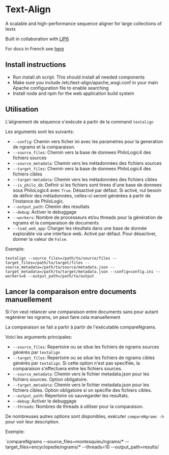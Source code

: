 # Text-Align
A scalable and high-performance sequence aligner for large collections of texts

Built in collaboration with <a href="https://www.lip6.fr/?LANG=en">LIP6</a>

For docs in French see [here](docs/french/quickstart.md)

## Install instructions ##

- Run install.sh script. This should install all needed components
- Make sure you include /etc/text-align/apache_wsgi.conf in your main Apache configuration file to enable searching
- Install node and npm for the web application build system

## Utilisation ##

L'alignement de séquence s'exécute à partir de la command `textalign`

Les arguments sont les suivants:

* `--config`: Chemin vers ficher ini avec les parametres pour la generation de ngrams et la comparaison.
* `--source_files`: Chemin vers la base de donnees PhiloLogic4 des fichiers sources
* `--source_metadata`: Chemin vers les métadonnées des fichiers sources
* `--target_files`: Chemin vers la base de donnees PhiloLogic4 des fichiers cibles
* `--target-metadata`: Chemin vers les métadonnées des fichiers cibles
* `--is_philo_db`: Definir si les fichiers sont tirees d'une base de donnees sous PhiloLogic4 avec `True`. Désactivé par défaut. Si activé, nul besoin de définir des métadonnées, celles-ci seront générées à partir de l'instance de PhiloLogic.
* `--output_path`: Chemin des resultats
* `--debug`: Activer le debuggage
* `--workers`: Nombre de processeurs et/ou threads pour la génération de ngrams et la comparaison de documents
* `--load_web_app`: Charger les résultats dans une base de donnée explorable via une interface web. Activé par défaut. Pour désactiver, donner la valeur de `False`.


Exemple:

`textalign --source_files=/path/to/source/files --target_files=/path/to/target/files --source_metadata=/path/to/source/metadata.json --target_metadata=/path/to/target/metadata.json --config=config.ini --workers=6 --output_path=/path/to/output`

## Lancer la comparaison entre documents manuellement ##

Si l'on veut relancer une comparaison entre documents sans pour autant regénérer les ngrams, on peut faire cela manuellement

La comparaison se fait a partir à partir de l'exécutable compareNgrams.

Voici les arguments principales:

* `--source_files`: Repertoire ou se situe les fichiers de ngrams sources générés par `textalign`
* `--target_files`: Repertoire ou se situe les fichiers de ngrams cibles générés par `textalign`. Si cette option
n'est pas specifiée, la comparaison s'effectuera entre les fichiers sources.
* `--source_metadata`: Chemin vers le fichier metadata.json pour les fichiers sources. Option obligatoire.
* `--target_metadata`: Chemin vers le fichier metadata.json pour les fichiers cibles. Option obligatoire si on spécifie des fichiers cibles.
* `--output_path`: Répertoire où sauvegarder les resultats.
* `--debug`: Activer le debuggage
* `--threads`: Nombres de threads à utiliser pour la comparaison.

De nombreuses autres options sont disponibles, exécuter `compareNgrams -h` pour voir leur description.


Exemple:

`compareNgrams --source_files=montesquieu/ngrams/* --target_files=encyclopedie/ngrams/* --threads=10 --output_path=results/




